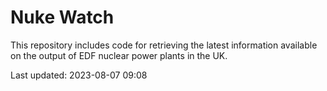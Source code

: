 # Nuke Watch

This repository includes code for retrieving the latest information available on the output of EDF nuclear power plants in the UK.

Last updated: 2023-08-07 09:08